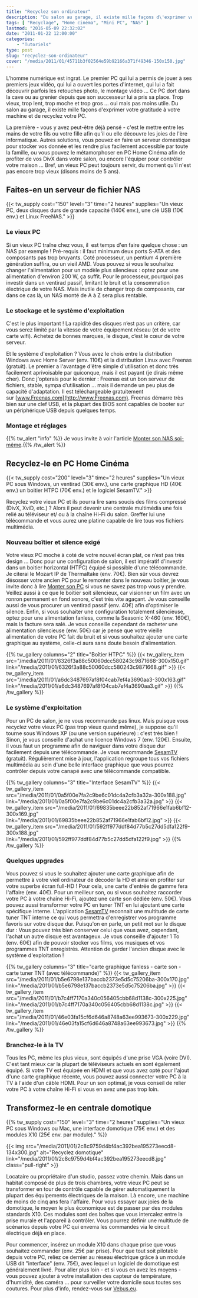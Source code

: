 ```yaml
---
title: "Recyclez son ordinateur"
description: "Du salon au garage, il existe mille façons d\'exprimer votre gratitude à votre machine. Recyclez votre ordinateur avec l\'une de ces 3 idées."
tags: [ "Recyclage", "Home cinéma", "Mini PC", "NAS" ]
lastmod: "2016-05-09 22:32:02"
date: "2011-01-22 12:00:00"
categories:
    - "Tutoriels"
type: post
slug: "recyclez-son-ordinateur"
cover: "/media/2011/01/45711b3f02564e59b92166a371f49346-150x150.jpg"
---
```


L'homme numérique est ingrat. Le premier PC qui lui a permis de jouer à ses premiers jeux vidéo, qui lui a ouvert les portes d'internet, qui lui a fait découvrir parfois les retouches photo, le montage vidéo ... Ce PC dort dans la cave ou au grenier depuis que son successeur lui a pris sa place. Trop vieux, trop lent, trop moche et trop gros ... oui mais pas moins utile. Du salon au garage, il existe mille façons d'exprimer votre gratitude à votre machine et de recyclez votre PC.

La première - vous y avez peut-être déjà pensé - c'est le mettre entre les mains de votre fils ou votre fille afin qu'il ou elle découvre les joies de l'ère informatique. Autres solutions, vous pouvez en faire un serveur domestique pour stocker vos donnée et les rendre plus facilement accessible par toute la famille, ou vous pouvez le métamorphoser en PC Home Cinéma afin de profiter de vos DivX dans votre salon, ou encore l'équiper pour contrôler votre maison ... Bref, un vieux PC peut toujours servir, du moment qu'il n'est pas encore trop vieux (disons moins de 5 ans).

## Faites-en un serveur de fichier NAS

{{< tw_supply cost="150" level="3" time="2 heures" supplies="Un vieux PC, deux disques durs de grande capacité (140€ env.), une clé USB (10€ env.) et Linux FreeNAS." >}}

### Le vieux PC

Si un vieux PC traîne chez vous, il  est temps d'en faire quelque chose : un NAS par exemple ! Pré-requis : il faut minimum deux ports S-ATA et des composants pas trop bruyants. Coté processeur, un pentium 4 première génération suffira, ou un vieil AMD. Vous pouvez si vous le souhaitez changer l'alimentation pour un modèle plus silencieux : optez pour une alimentation d'environ 200 W, ça suffit. Pour le processeur, pourquoi pas investir dans un ventirad passif, limitant le bruit et la consommation électrique de votre NAS. Mais inutile de changer trop de composants, car dans ce cas là, un NAS monté de A à Z sera plus rentable.

### Le stockage et le système d'exploitation

C'est le plus important ! La rapidité des disques n’est pas un critère, car vous serez limité par la vitesse de votre équipement réseau (et de votre carte wifi). Achetez de bonnes marques, le disque, c’est le cœur de votre serveur.

Et le système d'exploitation ? Vous avez le chois entre la distribution Windows avec Home Server (env. 110€) et la distribution Linux avec Freenas (gratuit). Le premier a l'avantage d'être simple d'utilisation et donc très facilement aprivoisable par quiconque, mais il est payant (je dirais même cher). Donc j'opterais pour le dernier : Freenas est un bon serveur de fichiers, stable, sympa d’utilisation ... mais il demande un peu plus de capacité d'adaptation. Il est téléchargeable gratuitement sur [www.Freenas.com](http://www.Freenas.com). Freenas démarre très bien sur une clef USB, et la plupart des BIOS sont capables de booter sur un périphérique USB depuis quelques temps.

### Montage et réglages

{{% tw_alert "info" %}}<i class="fa fa-info-circle"></i> Je vous invite à voir l'article [Monter son NAS soi-même](http://tuto-wibb.krafft.ovh/2011/01/assemblez-votre-serveur-nas/).{{% /tw_alert %}}

## Recyclez-le en PC Home Cinéma

{{< tw_supply cost="200" level="3" time="2 heures" supplies="Un vieux PC sous Windows, un ventirad (30€ env.), une carte graphique HD (40€ env.) un boitier HTPC (70€ env.) et le logiciel SesamTV." >}}

Recyclez votre vieux PC et ils pourra lire sans soucis des films compressé (DivX, XviD, etc.) ? Alors il peut devenir une centrale multimédia une fois relié au téléviseur et/ ou à la chaîne Hi-Fi du salon. Greffer lui une télécommande et vous aurez une platine capable de lire tous vos fichiers multimédia.

### Nouveau boîtier et silence exigé

Votre vieux PC moche à coté de votre nouvel écran plat, ce n’est pas très design ... Donc pour une configuration de salon, il est impératif d'investir dans un boitier horizontal (HTPC) équipé si possible d'une télécommande. Je citerai le Mozart IP de Thermaltake (env. 70€). Bien sûr vous devrez désosser votre ancien PC pour le remonter dans le nouveau boitier, je vous invite donc à lire [Monter son PC](http://tuto-wibb.krafft.ovh/monter-son-pc/) si vous ne savez pas trop vous y prendre. Veillez aussi à ce que le boitier soit silencieux, car visionner un film avec un ronron permanent en fond sonore, c'est très vite agaçant. Je vous conseille aussi de vous procurer un ventirad passif (env. 40€) afin d'optimiser le silence. Enfin, si vous souhaiter une configuration totalement silencieuse, optez pour une alimentation fanless, comme la Seasonic X-460 (env. 160€), mais la facture sera salé. Je vous conseille cependant de racheter une alimentation silencieuse (env. 50€) car je pense que votre vieille alimentation de votre PC fait du bruit et si vous souhaitez ajouter une carte graphique au système, celle-ci aura sans doute besoin d'alimentation.

{{% tw_gallery columns="2" title="Boîtier HTPC" %}}
{{< tw_gallery_item src="/media/2011/01/6326f3a88c50060dcc580243c9871668-300x150.gif" link="/media/2011/01/6326f3a88c50060dcc580243c9871668.gif" >}}
{{< tw_gallery_item src="/media/2011/01/a6dc3487697af8f04cab7ef4a3690aa3-300x163.gif" link="/media/2011/01/a6dc3487697af8f04cab7ef4a3690aa3.gif" >}}
{{% /tw_gallery %}}

### Le système d'exploitation

Pour un PC de salon, je ne vous recommande pas linux. Mais puisque vous recyclez votre vieux PC (pas trop vieux quand même), je suppose qu'il tourne sous Windows XP (ou une version supérieure) : c'est très bien ! Sinon, je vous conseille d'achat une licence Windows 7 (env. 120€). Ensuite, il vous faut un programme afin de naviguer dans votre disque dur facilement depuis une télécommande. Je vous recommande [SesamTV](http://www.sesamtv.com/index.php/download.html) (gratuit). Régulièrement mise à jour, l'application regroupe tous vos fichiers multimédia au sein d'une belle interface graphique que vous pourrez contrôler depuis votre canapé avec une télécommande compatible.

{{% tw_gallery columns="3" title="Interface SesamTV" %}}
{{< tw_gallery_item src="/media/2011/01/0a5f00e7fa2c9be6c01dc4a2cfb3a32a-300x188.jpg" link="/media/2011/01/0a5f00e7fa2c9be6c01dc4a2cfb3a32a.jpg" >}}
{{< tw_gallery_item src="/media/2011/01/69835beee22b852af71966e1fab6bf12-300x169.jpg" link="/media/2011/01/69835beee22b852af71966e1fab6bf12.jpg" >}}
{{< tw_gallery_item src="/media/2011/01/592ff977ddf84d77b5c27dd5dfa122f9-300x188.jpg" link="/media/2011/01/592ff977ddf84d77b5c27dd5dfa122f9.jpg" >}}
{{% /tw_gallery %}}

### Quelques upgrades

Vous pouvez si vous le souhaitez ajouter une carte graphique afin de permettre à votre vieil ordinateur de décoder la HD et ainsi en profiter sur votre superbe écran full-HD ! Pour cela, une carte d'entrée de gamme fera l'affaire (env. 40€). Pour un meilleur son, ou si vous souhaitez raccorder votre PC à votre chaîne Hi-Fi, ajoutez une carte son dédiée (env. 50€). Vous pouvez aussi transformer votre PC en tuner TNT en lui ajoutant une carte spécifique interne. L'application [SesamTV](http://www.sesamtv.com/index.php/download.html) reconnait une multitude de carte tuner TNT interne ce qui vous permettra d'enregistrer vos programme favoris sur votre disque dur. Puisqu'on en parle, un petit mot sur le disque dur : Vous pouvez très bien conserver celui que vous avez, cependant, l'achat un autre disque est avantageux. Je vous conseille d'ajouter 1 To (env. 60€) afin de pouvoir stocker vos films, vos musiques et vos programmes TNT enregistrés. Attention de garder l'ancien disque avec le système d'exploitation !

{{% tw_gallery columns="3" title="carte graphique fanless - carte son - carte tuner TNT (avec télécommande)" %}}
{{< tw_gallery_item src="/media/2011/01/b5e6798e137baccb2373e5d5c75206ba-300x170.jpg" link="/media/2011/01/b5e6798e137baccb2373e5d5c75206ba.jpg" >}}
{{< tw_gallery_item src="/media/2011/01/b7c4ff7170a340c056405cbb68d1138c-300x225.jpg" link="/media/2011/01/b7c4ff7170a340c056405cbb68d1138c.jpg" >}}
{{< tw_gallery_item src="/media/2011/01/46e03fa15cf6d646a8748a63ee993673-300x229.jpg" link="/media/2011/01/46e03fa15cf6d646a8748a63ee993673.jpg" >}}
{{% /tw_gallery %}}

### Branchez-le à la TV

Tous les PC, même les plus vieux, sont équipés d'une prise VGA (voire DVI). C'est tant mieux car la plupart de téléviseurs actuels en sont également équipé. Si votre TV est équipée en HDMI et que vous avez opté pour l'ajout d'une carte graphique récente, vous pouvez aussi connecter votre PC à la TV à l'aide d'un câble HDMI. Pour un son optimal, je vous conseil de relier votre PC à votre chaîne Hi-Fi si vous en avez une pas trop loin.

## Transformez-le en centrale domotique

{{% tw_supply cost="150" level="3" time="2 heures" supplies="Un vieux PC sous Windows ou Mac, une interface domotique (75€ env.) et des modules X10 (25€ env. par module)." %}}

{{< img src="/media/2011/01/2c8c9759d4bf4ac392bea195273eecd8-134x300.jpg" alt="Recyclez domotique" link="/media/2011/01/2c8c9759d4bf4ac392bea195273eecd8.jpg" class="pull-right" >}}

Locataire ou propriétaire d'un studio, passez votre chemin. Mais dans un habitat composé de plus de trois chambres, votre vieux PC peut se transformer en tour de contrôle capable de gérer automatiquement la plupart des équipements électriques de la maison. Là encore, une machine de moins de cinq ans fera l'affaire. Pour vous essayer aux joies de la domotique, le moyen le plus économique est de passer par des modules standards X10. Ces modules sont des boîtes que vous intercalez entre la prise murale et l'appareil à contrôler. Vous pourrez définir une multitude de scénarios depuis votre PC qui enverra les commandes via le circuit électrique déjà en place.

Pour commencer, insérez un module X10 dans chaque prise que vous souhaitez commander (env. 25€ par prise). Pour que tout soit pilotable depuis votre PC, reliez ce dernier au réseau électrique grâce à un module USB dit "interface" (env. 75€), avec lequel un logiciel de domotique est généralement livré. Pour aller plus loin - et si vous en avez les moyens - vous pouvez ajouter à votre installation des capteur de température, d'humidité, des caméra ... pour surveiller votre domicile sous toutes ses coutures. Pour plus d'info, rendez-vous sur [Vebus.eu](http://tuto-wibb.kazeo.com/Vebus.eu).